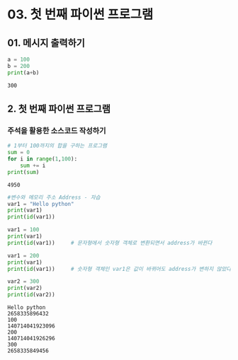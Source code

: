 # 03. 첫 번째 파이썬 프로그램

## 01. 메시지 출력하기


```python
a = 100
b = 200
print(a+b)
```

    300
    

## 2. 첫 번째 파이썬 프로그램
### 주석을 활용한 소스코드 작성하기


```python
# 1부터 100까지의 합을 구하는 프로그램
sum = 0
for i in range(1,100):
    sum += i
print(sum)
```

    4950
    


```python
#변수와 메모리 주소 Address - 자습
var1 = "Hello python"
print(var1)
print(id(var1))

var1 = 100
print(var1)
print(id(var1))     # 문자형에서 숫자형 객체로 변환되면서 address가 바뀐다

var1 = 200
print(var1)
print(id(var1))     # 숫자형 객체인 var1은 값이 바뀌어도 address가 변하지 않았다.

var2 = 300
print(var2)
print(id(var2))
```

    Hello python
    2658335896432
    100
    140714041923096
    200
    140714041926296
    300
    2658335849456
    
